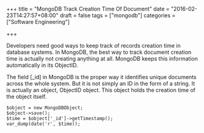 +++
title = "MongoDB Track Creation Time Of Document"
date = "2016-02-23T14:27:57+08:00"
draft = false
tags = ["mongodb"]
categories = ["Software Engineering"]

+++

Developers need good ways to keep track of records creation time in database systems. In MongoDB, the best way to track document creation time is actually not creating anything at all. MongoDB keeps this information automatically in its ObjectID.

The field [_id] in MongoDB is the proper way it identifies unique documents across the whole system. But it is not simply an ID in the form of a string. It is actually an object, ObjectID object. This object holds the creation time of the object itself.

```
$object = new MongoDBObject;
$object->save();
$time = $object['_id']->getTimestamp();
var_dump(date('r', $time));
```